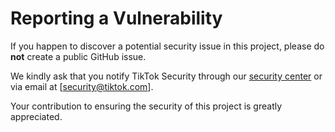 # Reporting a Vulnerability
If you happen to discover a potential security issue in this project, please do **not** create a public GitHub issue.

We kindly ask that you notify TikTok Security through our [security center](https://hackerone.com/tiktok) or via email at [security@tiktok.com].

Your contribution to ensuring the security of this project is greatly appreciated.
